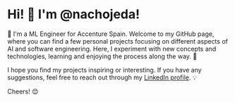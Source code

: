 # Hi! 👋 I'm @nachojeda!

🚀 I'm a ML Engineer for Accenture Spain. Welcome to my GitHub page, where you can find a few personal projects focusing on different aspects of AI and software engineering. Here, I experiment with new concepts and technologies, learning and enjoying the process along the way. 🌟

I hope you find my projects inspiring or interesting. If you have any suggestions, feel free to reach out through my [LinkedIn profile](https://www.linkedin.com/in/ignacio-ojeda-s%C3%A1nchez-610924225?lipi=urn%3Ali%3Apage%3Ad_flagship3_profile_view_base_contact_details%3B5lTmrQDyR0mEWIm1rNExQg%3D%3D). 💡

Cheers! 😊

<!---
nachojeda/nachojeda is a ✨ special ✨ repository because its `README.md` (this file) appears on your GitHub profile.
You can click the Preview link to take a look at your changes.
--->
